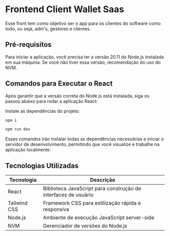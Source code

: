 # Frontend Client Wallet Saas

Esse front tem como objetivo ser o app para os clientes do software como todo, ou sejá, adm's, gestores e clientes.

## Pré-requisitos

Para iniciar a aplicação, você precisa ter a versão 20.11 do Node.js instalada em sua máquina. Se você não tiver essa versão, recomendação do uso do NVM.

## Comandos para Executar o React

Após garantir que a versão correta do Node.js está instalada, siga os passos abaixo para rodar a aplicação React:

Instale as dependências do projeto:

```bash
npm i
```

```bash
npm run dev
```

Esses comandos irão instalar todas as dependências necessárias e iniciar o servidor de desenvolvimento, permitindo que você visualize e trabalhe na aplicação localmente.

## Tecnologias Utilizadas

| Tecnologia   | Descrição                                                      |
| ------------ | -------------------------------------------------------------- |
| React        | Biblioteca JavaScript para construção de interfaces de usuário |
| Tailwind CSS | Framework CSS para estilização rápida e responsiva             |
| Node.js      | Ambiente de execução JavaScript server-side                    |
| NVM          | Gerenciador de versões do Node.js                              |

